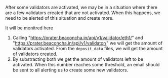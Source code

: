 After some validators are activated, we may be in a situation where there are a few validators created that are not activated. When this happens, we need to be alerted of this situation and create more.

It will be monitred here

1) Calling "https://prater.beaconcha.in/api/v1/validator/eth1/" and "https://prater.beaconcha.in/api/v1/validator/" we will get the amount of validators activated. From the `deposit_data` files, we will get the amount of validators created. 
2) By substracting both we get the amount of validators left to be activated. When this number reaches some threshold, an email should be sent to all alerting us to create some new validators. 